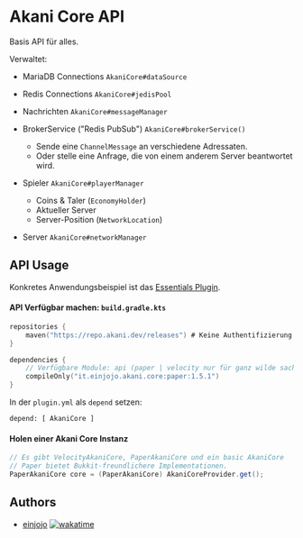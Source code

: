 
# Akani Core API
Basis API für alles.

Verwaltet:
- MariaDB Connections `AkaniCore#dataSource`
- Redis Connections `AkaniCore#jedisPool`
- Nachrichten `AkaniCore#messageManager`
- BrokerService ("Redis PubSub") `AkaniCore#brokerService()`
    - Sende eine `ChannelMessage` an verschiedene Adressaten.
    - Oder stelle eine Anfrage, die von einem anderem Server beantwortet wird.
- Spieler `AkaniCore#playerManager`
    - Coins & Taler (`EconomyHolder`)
    - Aktueller Server
    - Server-Position (`NetworkLocation`)

- Server `AkaniCore#networkManager`




## API Usage
Konkretes Anwendungsbeispiel ist das [Essentials Plugin](https://github.com/EinJOJO/AkaniEssentials).




#### API Verfügbar machen: `build.gradle.kts`
```kotlin
repositories {
    maven("https://repo.akani.dev/releases") # Keine Authentifizierung benötigt.
}

dependencies {
    // Verfügbare Module: api (paper | velocity nur für ganz wilde sachen)
    compileOnly("it.einjojo.akani.core:paper:1.5.1")
}

```
In der `plugin.yml` als `depend` setzen:
```
depend: [ AkaniCore ]
```


#### Holen einer Akani Core Instanz
```java
// Es gibt VelocityAkaniCore, PaperAkaniCore und ein basic AkaniCore
// Paper bietet Bukkit-freundlichere Implementationen. 
PaperAkaniCore core = (PaperAkaniCore) AkaniCoreProvider.get(); 

```



## Authors

- [einjojo](https://einjojo.it) [![wakatime](https://wakatime.com/badge/user/8604eeb7-fa00-4008-be52-a3985d373289/project/018eddda-f31d-4fb8-8286-377a60533271.svg)](https://wakatime.com/badge/user/8604eeb7-fa00-4008-be52-a3985d373289/project/018eddda-f31d-4fb8-8286-377a60533271)

